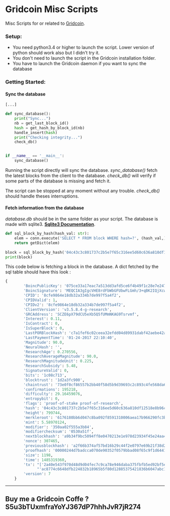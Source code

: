# Gridcoin Misc Scripts

Misc Scripts for or related to [Gridcoin](gridcoin.us).

### Setup:

- You need python3.4 or higher to launch the script. Lower version of python should work also but I didn't try it.
- You don't need to launch the script in the Gridcoin installation folder. 
- You have to launch the Gridcoin daemon if you want to sync the database

### Getting Started:

#### Sync the database

```python
[...]

def sync_database():
    print("Sync...")
    nb = get_last_block_id()
    hash = get_hash_by_block_id(nb)
    handle_insert(hash)
    print("Checking integrity...")
    check_db()

    
if __name__ == '__main__':
    sync_database()

```

Running the script directly will sync the database. *sync_database()* fetch the latest blocks from the client to the database. *check_db()* will verify if some parts of the database is missing and fetch it.

The script can be stopped at any moment without any trouble.  *check_db()* should handle theses interruptions. 

#### Fetch information from the database

*database.db* should be in the same folder as your script. The database is made with sqlite3. [**Sqlite3 Documentation**](https://docs.python.org/3.5/library/sqlite3.html).

```python
def sql_block_by_hash(hash_val: str):
    elem = conn.execute('SELECT * FROM block WHERE hash=?', (hash_val,)).fetchone()
    return getDict(elem)
  
block = sql_block_by_hash('04c43c3c801737c2b5e7f65c316ee5d60c636a810df12518e8b96c267841e96cc38d0478288fd892b3c74fe79b659f4ff33c53c4cd69064ee7949c097b68fdf9b6')
print(block)
```

This code below is fetching a block in the database. A dict fetched by the sql table should have this look :

```python
{
        'BoincPublicKey': '075ce33a17eac7a513dd3afd5ce6f4b49f1c28e7e2473a525b6b6f51c674bb1a',
        'BoincSignature': 'MEQCIA3gIgcVHE8rdFbWbGFUbwFLGmh/3+qBK2IQjXcw+jseAiAL7If7N9GfMijDUfkq0uDOd7bCQJd0yzZfgQlcXDwCEg==',
        'CPID': '8cfe9864e18db32a334b7de997f5a4f2',
        'CPIDValid': 1,
        'CPIDv2': '8cfe9864e18db32a334b7de997f5a4f2',
        'ClientVersion': 'v3.5.8.4-g-research',
        'GRCAddress': 'SCZE6pX79dCU5eXb5Q5fUMmNKAG9Tsrvmf',
        'Interest': 0.11,
        'IsContract': 0,
        'IsSuperBlock': 0,
        'LastPORBlockHash': 'c7a1fef6c02ceea32efdd04d89931dabf42aebe42a79de90b5a324ba36d49649',
        'LastPaymentTime': '01-24-2017 22:10:40',
        'Magnitude': 90.0,
        'NeuralHash': '',
        'ResearchAge': 0.270556,
        'ResearchAverageMagnitude': 90.0,
        'ResearchMagnitudeUnit': 0.225,
        'ResearchSubsidy': 5.48,
        'SignatureValid': 0,
        'bits': '1c08c713',
        'blocktrust': '1d2a3fc900',
        'chaintrust': '73e0f0cf86557b2bb40f58d5b9d39693c2c893c4fe568da696164ea677f8121',
        'confirmations': 195218,
        'difficulty': 29.16459076,
        'entropybit': 0,
        'flags': 'proof-of-stake proof-of-research',
        'hash': '04c43c3c801737c2b5e7f65c316ee5d60c636a810df12518e8b96c267841e96cc38d0478288fd892b3c74fe79b659f4ff33c53c4cd69064ee7949c097b68fdf9b6',
        'height': 799744,
        'merkleroot': '6176180bb6d047c8ba092f8591310006aea17b966290fc3bc54caea6116302d1',
        'mint': 5.58970124,
        'modifier': '350aa02f555a3b84',
        'modifierchecksum': '0530a51f',
        'nextblockhash': 'a9b34f9bc5094ff8e0470213e1e978d23934f45e24aa4682a865d34bcad47812',
        'nonce': 307465,
        'previousblockhash': 'a2f66b374af57bd16b29c44f2e0797e69b21f38d265f7ae63346d75b7ceda623',
        'proofhash': '00000244d7badcca070de90352f0579bbad08f65c9f1d64410a0e06f588d0228',
        'size': 1198,
        'time': 1485319360,
        'tx': "['2a40e543f970d48d9d04fec7c9ca78e946daba375fbfb5ed92bf5e182803b510', "
              "'ac8774c6648dfb224832b18965b5f80d12885375421836b6047abc135c282eb6']",
        'version': 7
    }
```

---------------

## Buy me a Gridcoin Coffe ? S5u3bTUxmfraYoYJ367dP7hhhJvR7jR274